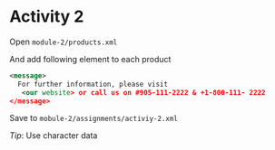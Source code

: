 # Activity 2

Open `module-2/products.xml`

And add following element to each product

```xml
<message>
  For further information, please visit
   <our website> or call us on #905-111-2222 & +1-800-111- 2222
</message>
```

Save to `mobule-2/assignments/activiy-2.xml`

_Tip_: Use character data
